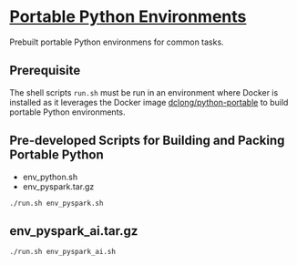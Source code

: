 
# [Portable Python Environments](https://github.com/dclong/python-portable)

Prebuilt portable Python environmens for common tasks.

## Prerequisite
The shell scripts `run.sh` must be run in an environment where Docker is installed
as it leverages the Docker image 
[dclong/python-portable](https://github.com/dclong/docker-python-portable) 
to build portable Python environments.

## Pre-developed Scripts for Building and Packing Portable Python

- env_python.sh
- env_pyspark.tar.gz

```
./run.sh env_pyspark.sh
```


## env_pyspark_ai.tar.gz

```
./run.sh env_pyspark_ai.sh
```

